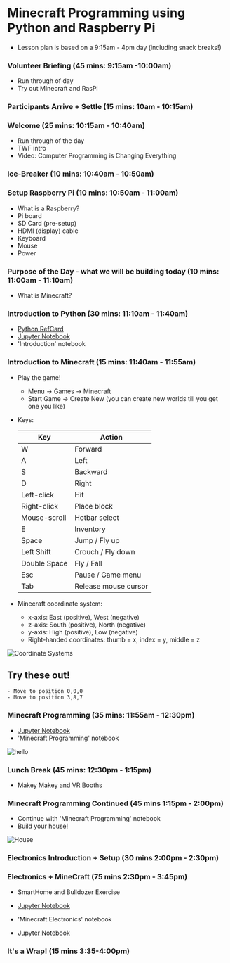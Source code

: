 # Minecraft Programming using Python and Raspberry Pi

- Lesson plan is based on a 9:15am - 4pm day (including snack breaks!)

### Volunteer Briefing (45 mins: 9:15am -10:00am)

- Run through of day
- Try out Minecraft and RasPi 

### Participants Arrive + Settle (15 mins: 10am - 10:15am)   

### Welcome (25 mins: 10:15am - 10:40am)   

- Run through of the day
- TWF intro
- Video: Computer Programming is Changing Everything

### Ice-Breaker (10 mins: 10:40am - 10:50am)

### Setup Raspberry Pi (10 mins: 10:50am - 11:00am) 
- What is a Raspberry?
- Pi board
- SD Card (pre-setup)
- HDMI (display) cable
- Keyboard
- Mouse
- Power

### Purpose of the Day - what we will be building today (10 mins: 11:00am - 11:10am)
- What is Minecraft?

### Introduction to Python (30 mins: 11:10am - 11:40am)
- [Python RefCard](https://dzone.com/refcardz/core-python)
- [Jupyter Notebook](notebook/) 
- 'Introduction' notebook

### Introduction to Minecraft (15 mins: 11:40am - 11:55am)  
  - Play the game!
    - Menu -> Games -> Minecraft
    - Start Game -> Create New (you can create new worlds till you get one you like)
  - Keys:
  
    Key | Action 
    --- | ------
    W	| Forward
    A	| Left 
    S	| Backward 
    D	|	Right
    Left-click | Hit
    Right-click | Place block
    Mouse-scroll | Hotbar select
    E	|	Inventory
    Space	|	Jump / Fly up
    Left Shift | Crouch / Fly down
    Double Space	|	Fly / Fall
    Esc	| Pause / Game menu
    Tab	| Release mouse cursor

- Minecraft coordinate system:
  - x-axis: East (positive), West (negative)
  - z-axis: South (positive), North (negative)
  - y-axis: High (positive), Low (negative)
  - Right-handed coordinates: thumb = x, index = y, middle = z
  
![Coordinate Systems](http://viz.aset.psu.edu/gho/sem_notes/3d_fundamentals/gifs/left_right_hand.gif)

## Try these out!
    - Move to position 0,0,0
    - Move to position 3,8,7

### Minecraft Programming (35 mins: 11:55am - 12:30pm)
- [Jupyter Notebook](notebook/)
- 'Minecraft Programming' notebook

![hello](screenshots/hello_world.png)

### Lunch Break (45 mins: 12:30pm - 1:15pm)
- Makey Makey and VR Booths

### Minecraft Programming Continued (45 mins 1:15pm - 2:00pm)
- Continue with 'Minecraft Programming' notebook
- Build your house! 

![House](screenshots/house.png)

### Electronics Introduction + Setup (30 mins 2:00pm - 2:30pm)

### Electronics + MineCraft (75 mins 2:30pm - 3:45pm)
- SmartHome and Bulldozer Exercise
- [Jupyter Notebook](notebook/)
- 'Minecraft Electronics' notebook

- [Jupyter Notebook](notebook/)

### It's a Wrap! (15 mins 3:35-4:00pm)
